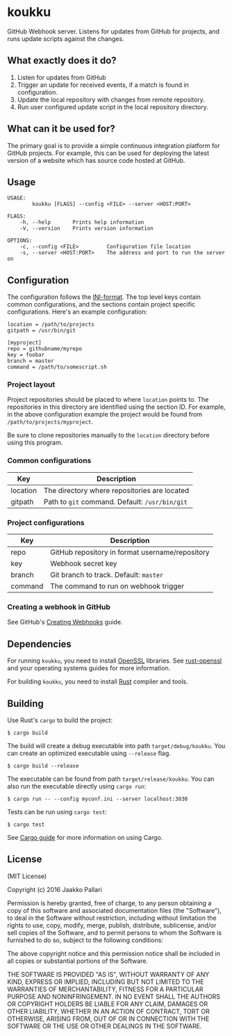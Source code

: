 # koukku

GitHub Webhook server.
Listens for updates from GitHub for projects, and runs update scripts against the changes.

## What exactly does it do?

1. Listen for updates from GitHub
2. Trigger an update for received events, if a match is found in configuration.
3. Update the local repository with changes from remote repository.
4. Run user configured update script in the local repository directory.

## What can it be used for?

The primary goal is to provide a simple continuous integration platform for GitHub projects.
For example, this can be used for deploying the latest version of a website which has source code hosted at GitHub.

## Usage

    USAGE:
            koukku [FLAGS] --config <FILE> --server <HOST:PORT>

    FLAGS:
        -h, --help       Prints help information
        -V, --version    Prints version information

    OPTIONS:
        -c, --config <FILE>         Configuration file location
        -s, --server <HOST:PORT>    The address and port to run the server on

## Configuration

The configuration follows the [INI-format](https://en.wikipedia.org/wiki/INI_file).
The top level keys contain common configurations, and the sections contain project specific configurations.
Here's an example configuration:

    location = /path/to/projects
    gitpath = /usr/bin/git

    [myproject]
    repo = githubname/myrepo
    key = foobar
    branch = master
    command = /path/to/somescript.sh

### Project layout

Project repositories should be placed to where `location` points to.
The repositories in this directory are identified using the section ID.
For example, in the above configuration example the project would be found from
`/path/to/projects/myproject`.

Be sure to clone repositories manually to the `location` directory before using this program.

### Common configurations

| Key      | Description                                    |
| -------- | ---------------------------------------------- |
| location | The directory where repositories are located   |
| gitpath  | Path to `git` command. Default: `/usr/bin/git` |

### Project configurations

| Key      | Description                                     |
| -------- | ----------------------------------------------- |
| repo     | GitHub repository in format username/repository |
| key      | Webhook secret key                              |
| branch   | Git branch to track. Default: `master`          |
| command  | The command to run on webhook trigger           |

### Creating a webhook in GitHub

See GitHub's [Creating Webhooks](https://developer.github.com/webhooks/creating/) guide.

## Dependencies

For running `koukku`, you need to install [OpenSSL](https://www.openssl.org/) libraries.
See [rust-openssl](https://github.com/sfackler/rust-openssl) and your operating systems guides for more information.

For building `koukku`, you need to install [Rust](https://www.rust-lang.org/) compiler and tools.

## Building

Use Rust's `cargo` to build the project:

    $ cargo build

The build will create a debug executable into path `target/debug/koukku`.
You can create an optimized executable using `--release` flag.

    $ cargo build --release

The executable can be found from path `target/release/koukku`.
You can also run the executable directly using `cargo run`:

    $ cargo run -- --config myconf.ini --server localhost:3030

Tests can be run using `cargo test`:

    $ cargo test

See [Cargo guide](http://doc.crates.io/guide.html) for more information on using Cargo.

## License

(MIT License)

Copyright (c) 2016 Jaakko Pallari

Permission is hereby granted, free of charge, to any person obtaining a copy of this software and associated documentation files (the "Software"), to deal in the Software without restriction, including without limitation the rights to use, copy, modify, merge, publish, distribute, sublicense, and/or sell copies of the Software, and to permit persons to whom the Software is furnished to do so, subject to the following conditions:

The above copyright notice and this permission notice shall be included in all copies or substantial portions of the Software.

THE SOFTWARE IS PROVIDED "AS IS", WITHOUT WARRANTY OF ANY KIND, EXPRESS OR IMPLIED, INCLUDING BUT NOT LIMITED TO THE WARRANTIES OF MERCHANTABILITY, FITNESS FOR A PARTICULAR PURPOSE AND NONINFRINGEMENT. IN NO EVENT SHALL THE AUTHORS OR COPYRIGHT HOLDERS BE LIABLE FOR ANY CLAIM, DAMAGES OR OTHER LIABILITY, WHETHER IN AN ACTION OF CONTRACT, TORT OR OTHERWISE, ARISING FROM, OUT OF OR IN CONNECTION WITH THE SOFTWARE OR THE USE OR OTHER DEALINGS IN THE SOFTWARE.
